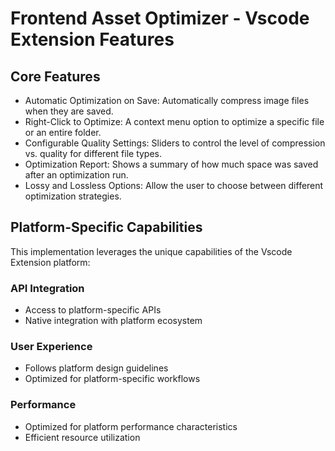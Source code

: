 # Frontend Asset Optimizer - Vscode Extension Features

## Core Features
- Automatic Optimization on Save: Automatically compress image files when they are saved.
- Right-Click to Optimize: A context menu option to optimize a specific file or an entire folder.
- Configurable Quality Settings: Sliders to control the level of compression vs. quality for different file types.
- Optimization Report: Shows a summary of how much space was saved after an optimization run.
- Lossy and Lossless Options: Allow the user to choose between different optimization strategies.

## Platform-Specific Capabilities
This implementation leverages the unique capabilities of the Vscode Extension platform:

### API Integration
- Access to platform-specific APIs
- Native integration with platform ecosystem

### User Experience
- Follows platform design guidelines
- Optimized for platform-specific workflows

### Performance
- Optimized for platform performance characteristics
- Efficient resource utilization
